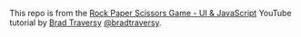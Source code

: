 This repo is from the [Rock Paper Scissors Game - UI & JavaScript](https://youtu.be/WR_pWXJZiRY) YouTube tutorial by [Brad Traversy](https://www.youtube.com/c/TraversyMedia) [@bradtraversy](https://codepen.io/bradtraversy).